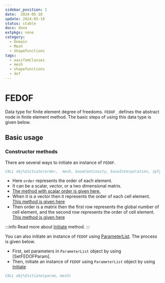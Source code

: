 ```yaml
---
sidebar_position: 1
date:  2024-05-18 
update: 2024-05-18 
status: stable
docs: done
extpkgs: none
category: 
  - Domain
  - Mesh
  - ShapeFunctions
tags:
  - easifemClasses
  - mesh
  - shapefunctions
  - dof
---
```


# FEDOF

Data type for finite element degree of freedoms. `FEDOF_` defines the abstract node in finite element method. The basic steps of using this data type is given below.

## Basic usage

### Constructor methods

There are several ways to initiate an instance of `FEDOF`.

```fortran
CALL obj%Initiate(order,  mesh, baseContinuity, baseInterpolation, ipType, basisType, alpha, beta, lambda)
```

- Here `order` represents the order of each element.
- It can be a scalar, vector, or a two dimensional matrix.
- [The method with scalar order is given here.](./Initiate.md#interface-1)
- When it is a vector then it represents the order of each cell element. [This method is given here](./Initiate.md#interface-2)
- Then order is a matrix then the first row represents the global number of cell element, and the second row represents the order of cell element. [This method is given here](./Initiate.md#interface-4)

:::info
Read more about [Initiate](./Initiate.md) method.
:::

You can also initiate an instance of `FEDOF` using [ParameterList](/docs/docs-api/ParameterList/index.md). The process is given below.

- First, set parameters in `ParameterList` object by using [SetFEDOFParam].
- Then, initiate an instance of `FEDOF` using `ParameterList` object by using [Initiate](/docs/docs-api/FEDOF/Initiate.md#interface-3)

```fortran
CALL obj%Initiate(param, mesh)
```
